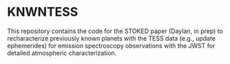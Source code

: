 # KNWNTESS

This repository contains the code for the STOKED paper (Daylan, in prep) to recharacterize previously known planets with the TESS data (e.g., update ephemerides) for emission spectroscopy observations with the JWST for detailed atmospheric characterization.
